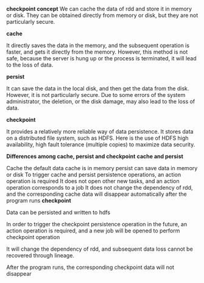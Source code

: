 **checkpoint concept**
We can cache the data of rdd and store it in memory or disk. They can be obtained directly from memory or disk, but they are not particularly secure.

**cache**

It directly saves the data in the memory, and the subsequent operation is faster, and gets it directly from the memory. However, this method is not safe, because the server is hung up or the process is terminated, it will lead to the loss of data.

**persist**

It can save the data in the local disk, and then get the data from the disk. However, it is not particularly secure. Due to some errors of the system administrator, the deletion, or the disk damage, may also lead to the loss of data.

**checkpoint**

It provides a relatively more reliable way of data persistence. It stores data on a distributed file system, such as HDFS. Here is the use of HDFS high availability, high fault tolerance (multiple copies) to maximize data security.

**Differences among cache, persist and checkpoint**
**cache and persist**

Cache the default data cache is in memory
persist can save data in memory or disk
To trigger cache and persist persistence operations, an action operation is required
It does not open other new tasks, and an action operation corresponds to a job
It does not change the dependency of rdd, and the corresponding cache data will disappear automatically after the program runs
**checkpoint**

Data can be persisted and written to hdfs

In order to trigger the checkpoint persistence operation in the future, an action operation is required, and a new job will be opened to perform checkpoint operation

It will change the dependency of rdd, and subsequent data loss cannot be recovered through lineage.

After the program runs, the corresponding checkpoint data will not disappear
